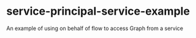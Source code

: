 # service-principal-service-example
 An example of using on behalf of flow to access Graph from a service
